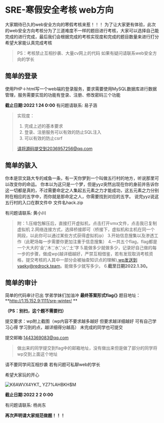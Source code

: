 # SRE-寒假安全考核 web方向
大家期待已久的web安全方向的寒假考核来惹！！！
为了让大家更有体验，此次的web安全方向考核分为了三道难度不一样的题目进行考核，大家可以选择自己能完成的进行完成，最后我们会根据完成的考核实现度和完成的题目数量来进行打分
希望大家能认真完成考核
>PS：考核禁止互相抄袭、大量cv网上的代码
>如果有疑问请联系web安全方向的学长
## 简单的登录

使用PHP＋html写一个web端的登录服务，要求需要使用MySQL数据库进行数据管理，服务需要实现的功能有登录、注册、修改密码三个功能

**截止日期:2022 1 24 0:00**
有问题请联系: 易子涵
> 实现度：
>
> 1. 完成上述的基本要求
> 2. 登录、注册服务可以有效的防止SQL注入
> 3. 可以有效的防止csrf
> 
> 请将源码提交到2036957256@qq.com
## 简单的骇入
你本是崇文路大专的咸鱼一条，有一天你梦到一个叫做五行村的地方，听说那里可以改变你的命运。
你本以为这只是一个梦，但是yyz突然出现在你的身前并告诉你这一切都是真的，不过需要命定之人集起五元素之力才能成功，这五元素之力分别附在相应的五字中，而你就是那命定之人，你需要找到对应的五字。
说完yyz说这五行村的入口在群文件中
文件名hack.zip

有问题请联系: 黄小川

> 附：1.压缩包解压后，直接打开虚拟机，点击打开vmx文件，点击我已复制虚拟机
>     2.网络连接方式，选择桥接即可（桥接下，虚拟机和主机在同一个网段，以此你可以通过某些方式获得虚拟机ip）
>     3.开始信息搜集以及渗透工作（此靶场每一步需要你更加注重于信息搜集）
>     4.一共五个flag，flag都是一个大大的'金','木','水','火','土'字
>     5.能做多少就做多少，记录好自己做的每一步的步骤，做成wp(越详细越好，严禁互相借鉴，若有发现取消考核资格，提交考核的人其中一部分会被抽查知识点的理解),wp发送到vaeky@redrock.team。能做多少就写多少。
>     6.**截至日期2022.1.30。**


## 简单的审计
简单的代码审计已出 学弟学妹们加油冲 **最终答案形式flag{}** 题目地址：**http://1.15.152.9:1111/sre-winter/
**

**（PS：别扫，这个题不需要扫）**

 提交要求：wp附上截图（wp内容不要求越多越好 但要求越详细越好 可有自己学习心得 学习到的点，越详细得分越高） 
未完成的同学也可提交

提交邮箱:1443369083@qq.com 
>做出来的同学提交到flag中的邮箱地址，没有做出来但是做了部分的同学将wp交到上面这个地址

请不要同学间互相抄袭 若有问题可私聊web的学长

希望大家玩的开心

![K6AWVX4YKT_ YZ7%AHBKH$M](https://user-images.githubusercontent.com/97827617/149791940-c5b8ce37-114b-473c-b3ba-32892c2a4d36.gif)

**截止日期:2022 2 2 0:00**

有问题请联系: 杨尚东

**再次声明请大家规范做题！！！**


